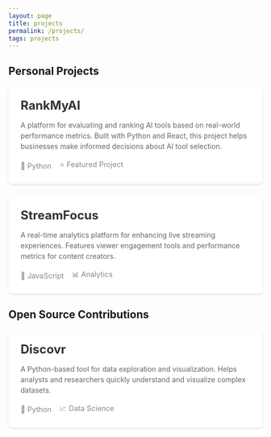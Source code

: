 ```yaml
---
layout: page
title: projects
permalink: /projects/
tags: projects
---
```


<style>
.repo-card {
  background: #fff;
  border-radius: 8px;
  padding: 1.5rem;
  margin-bottom: 1.5rem;
  box-shadow: 0 2px 4px rgba(0,0,0,0.1);
  transition: transform 0.2s ease, box-shadow 0.2s ease;
}

.repo-card:hover {
  transform: translateY(-2px);
  box-shadow: 0 4px 8px rgba(0,0,0,0.1);
}

.repo-title {
  font-size: 1.5rem;
  margin: 0 0 0.5rem 0;
  color: #333;
}

.repo-description {
  color: #666;
  margin-bottom: 1rem;
  line-height: 1.5;
}

.repo-meta {
  display: flex;
  gap: 1rem;
  color: #888;
  font-size: 0.9rem;
}

.repo-meta span {
  display: flex;
  align-items: center;
  gap: 0.3rem;
}

.repo-link {
  text-decoration: none;
  color: inherit;
}

.repo-link:hover {
  text-decoration: none;
}

.section-title {
  margin: 2rem 0 1rem 0;
  padding-bottom: 0.5rem;
  border-bottom: 2px solid #eee;
}
</style>

## Personal Projects

<div class="repo-card">
  <a href="https://github.com/davonisher/rankmyai" class="repo-link">
    <h3 class="repo-title">RankMyAI</h3>
    <p class="repo-description">A platform for evaluating and ranking AI tools based on real-world performance metrics. Built with Python and React, this project helps businesses make informed decisions about AI tool selection.</p>
    <div class="repo-meta">
      <span>🔨 Python</span>
      <span>⭐ Featured Project</span>
    </div>
  </a>
</div>

<div class="repo-card">
  <a href="https://github.com/davonisher/streamfocus" class="repo-link">
    <h3 class="repo-title">StreamFocus</h3>
    <p class="repo-description">A real-time analytics platform for enhancing live streaming experiences. Features viewer engagement tools and performance metrics for content creators.</p>
    <div class="repo-meta">
      <span>🔨 JavaScript</span>
      <span>📊 Analytics</span>
    </div>
  </a>
</div>

## Open Source Contributions

<div class="repo-card">
  <a href="https://github.com/davonisher/discovr" class="repo-link">
    <h3 class="repo-title">Discovr</h3>
    <p class="repo-description">A Python-based tool for data exploration and visualization. Helps analysts and researchers quickly understand and visualize complex datasets.</p>
    <div class="repo-meta">
      <span>🔨 Python</span>
      <span>📈 Data Science</span>
    </div>
  </a>
</div>

<script>
document.addEventListener('DOMContentLoaded', function() {
  // Add hover effects or any other dynamic behavior here
});
</script> 